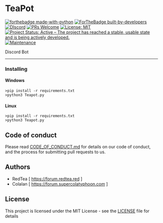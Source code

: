# TeaPot
[![forthebadge made-with-python](http://ForTheBadge.com/images/badges/made-with-python.svg)](https://www.python.org/)
[![ForTheBadge built-by-developers](http://ForTheBadge.com/images/badges/built-by-developers.svg)](https://github.com/lRedTeal/)
[![DIscord](https://img.shields.io/discord/412580177508565002?label=Discord&style=for-the-badge.svg)](https://discordapp.com/invite/wd2aQ5w)
[![PRs Welcome](https://img.shields.io/badge/PRs-welcome-brightgreen.svg?style=flat-square)](http://makeapullrequest.com)
[![License: MIT](https://img.shields.io/badge/License-MIT-yellow.svg)](https://opensource.org/licenses/MIT)
[![Project Status: Active – The project has reached a stable, usable state and is being actively developed.](https://www.repostatus.org/badges/latest/active.svg)](https://www.repostatus.org/#active)
[![Maintenance](https://img.shields.io/badge/Maintained%3F-yes-green.svg)](https://github.com/lRedTeal/TeaPot)


Discord Bot


----

### Installing

#### Windows 

```
>pip install -r requirements.txt
>python3 Teapot.py
```


#### Linux

```
>pip install -r requirements.txt
>python3 Teapot.py
```


## Code of conduct

Please read [CODE_OF_CONDUCT.md](CODE_OF_CONDUCT.md) for details on our code of conduct, and the process for submitting pull requests to us.

## Authors

* RedTea  [ https://forum.redtea.red ]
* ColaIan [ https://forum.supercolatyphoon.com ]

## License

This project is licensed under the MIT License - see the [LICENSE](LICENSE) file for details
